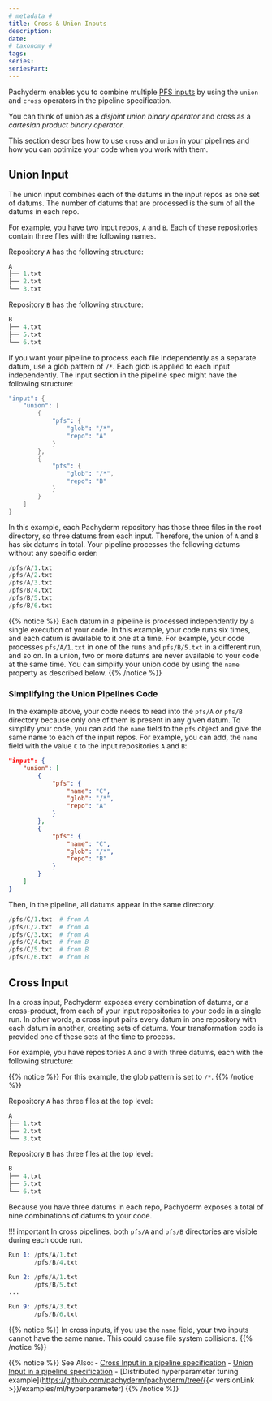 ```yaml
---
# metadata # 
title: Cross & Union Inputs
description: 
date: 
# taxonomy #
tags: 
series:
seriesPart:
--- 
```


<!---This section needs to be made more clear. There is a lot of information
that I would say describes the things you can do with a cross or union pipeline
but does not really have a good and clear explanation of what they are -->

Pachyderm enables you to combine multiple [PFS inputs](../#pfs-input-and-glob-pattern) by using the `union` and
`cross` operators in the pipeline specification.

You can think of union as a *disjoint union binary operator* and cross as a
*cartesian product binary operator*. 

This section describes how to use `cross` and `union` in your pipelines and how you
can optimize your code when you work with them.

## Union Input

The union input combines each of the datums in the input repos as one
set of datums.
The number of datums that are processed is the sum of all the
datums in each repo.

For example, you have two input repos, `A` and `B`. Each of these
repositories contain three files with the following names.

Repository `A` has the following structure:

```s
A
├── 1.txt
├── 2.txt
└── 3.txt
```

Repository `B` has the following structure:

```s
B
├── 4.txt
├── 5.txt
└── 6.txt
```

If you want your pipeline to process each file independently as a
separate datum, use a glob pattern of `/*`. Each
glob is applied to each input independently. The input section
in the pipeline spec might have the following structure:

```s
"input": {
    "union": [
        {
            "pfs": {
                "glob": "/*",
                "repo": "A"
            }
        },
        {
            "pfs": {
                "glob": "/*",
                "repo": "B"
            }
        }
    ]
}
```

In this example, each Pachyderm repository has those three files in the root
directory, so three datums from each input. Therefore, the union of `A` and `B`
has six datums in total.
Your pipeline processes the following datums without any specific order:

```s
/pfs/A/1.txt
/pfs/A/2.txt
/pfs/A/3.txt
/pfs/B/4.txt
/pfs/B/5.txt
/pfs/B/6.txt
```

{{% notice %}}
Each datum in a pipeline is processed independently by a single
execution of your code. In this example, your code runs six times, and
each datum is available to it one at a time. For example, your code
processes `pfs/A/1.txt` in one of the runs and `pfs/B/5.txt` in a
different run, and so on. In a union, two or more datums are never
available to your code at the same time. You can simplify
your union code by using the `name` property as described below.
{{% /notice %}}

### Simplifying the Union Pipelines Code

In the example above, your code needs to read into the `pfs/A`
_or_ `pfs/B` directory because only one of them is present in any given datum.
To simplify your code, you can add the `name` field to the `pfs` object and
give the same name to each of the input repos. For example, you can add, the
`name` field with the value `C` to the input repositories `A` and `B`:

```json
"input": {
    "union": [
        {
            "pfs": {
                "name": "C",
                "glob": "/*",
                "repo": "A"
            }
        },
        {
            "pfs": {
                "name": "C",
                "glob": "/*",
                "repo": "B"
            }
        }
    ]
}
```

Then, in the pipeline, all datums appear in the same directory.

```s
/pfs/C/1.txt  # from A
/pfs/C/2.txt  # from A
/pfs/C/3.txt  # from A
/pfs/C/4.txt  # from B
/pfs/C/5.txt  # from B
/pfs/C/6.txt  # from B
```

## Cross Input

In a cross input, Pachyderm exposes every combination of datums,
or a cross-product, from each of your input repositories to your code
in a single run.
In other words, a cross input pairs every datum in one repository with
each datum in another, creating sets of datums. Your transformation
code is provided one of these sets at the time to process.

For example, you have repositories `A` and `B` with three datums, each
with the following structure:

{{% notice %}}
For this example, the glob pattern is set to `/*`.
{{% /notice %}}

Repository `A` has three files at the top level:

```s
A
├── 1.txt
├── 2.txt
└── 3.txt
```

Repository `B` has three files at the top level:

```s
B
├── 4.txt
├── 5.txt
└── 6.txt
```

Because you have three datums in each repo, Pachyderm exposes
a total of nine combinations of datums to your code.

!!! important
    In cross pipelines, both `pfs/A` and `pfs/B`
    directories are visible during each code run.

```s
Run 1: /pfs/A/1.txt
       /pfs/B/4.txt

Run 2: /pfs/A/1.txt
       /pfs/B/5.txt
...

Run 9: /pfs/A/3.txt
       /pfs/B/6.txt
```

{{% notice %}}
In cross inputs, if you use the `name` field, your two inputs cannot have the same name. This could cause file system collisions.
{{% /notice %}}

{{% notice %}}
 See Also:
    - [Cross Input in a pipeline specification](../../../../reference/pipeline-spec/#cross-input)
    - [Union Input in a pipeline specification](../../../../reference/pipeline-spec/#union-input)
    - [Distributed hyperparameter tuning example](https://github.com/pachyderm/pachyderm/tree/{{< versionLink >}}/examples/ml/hyperparameter)
{{% /notice %}}


